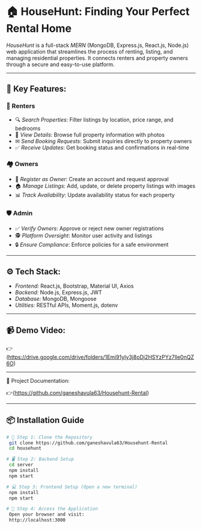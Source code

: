 # 🏠 HouseHunt: Finding Your Perfect Rental Home

*HouseHunt* is a full-stack *MERN* (MongoDB, Express.js, React.js, Node.js) web application that streamlines the process of renting, listing, and managing residential properties. It connects renters and property owners through a secure and easy-to-use platform.

---

## 🌟 Key Features:

### 👥 Renters
- 🔍 *Search Properties*: Filter listings by location, price range, and bedrooms
- 🏡 *View Details*: Browse full property information with photos
- ✉ *Send Booking Requests*: Submit inquiries directly to property owners
- ✅ *Receive Updates*: Get booking status and confirmations in real-time

### 🏘 Owners
- 📝 *Register as Owner*: Create an account and request approval
- 🏠 *Manage Listings*: Add, update, or delete property listings with images
- 📊 *Track Availability*: Update availability status for each property

### 🛡 Admin
- ✅ *Verify Owners*: Approve or reject new owner registrations
- 🕵 *Platform Oversight*: Monitor user activity and listings
- 🔒 *Ensure Compliance*: Enforce policies for a safe environment

---

## ⚙ Tech Stack:

- *Frontend:* React.js, Bootstrap, Material UI, Axios  
- *Backend:* Node.js, Express.js, JWT  
- *Database:* MongoDB, Mongoose  
- *Utilities:* RESTful APIs, Moment.js, dotenv

---

## 📹 Demo Video:

👉(https://drive.google.com/drive/folders/1Emi91yIy3j8oDj2HSYzPYz7lle0nQZ6O)

---

📄 Project Documentation:

👉(https://github.com/ganeshavula63/Househunt-Rental)

---
## 📦 Installation Guide

```bash
# 🔁 Step 1: Clone the Repository
 git clone https://github.com/ganeshavula63/Househunt-Rental
 cd househunt

# 🖥️ Step 2: Backend Setup
 cd server
 npm install
 npm start

# 💻 Step 3: Frontend Setup (Open a new terminal)
 npm install
 npm start

# 🚀 Step 4: Access the Application
 Open your browser and visit:
 http://localhost:3000
